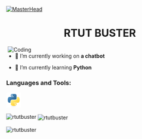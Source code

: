 [![MasterHead](https://dailyillini.com/wp-content/uploads/2017/04/arm-orange-4-01-Recovered.gif)](https://rishavchanda.io)
<h1 align="center">RTUT BUSTER</h1>
<img align="right" alt="Coding" width="500" src="https://i.gifer.com/8J28.gif">



- 🔭 I’m currently working on **a chatbot**

- 🌱 I’m currently learning **Python**

<h3 align="left">Languages and Tools:</h3>
<p align="left"> <a href="https://www.python.org" target="_blank" rel="noreferrer"> <img src="https://raw.githubusercontent.com/devicons/devicon/master/icons/python/python-original.svg" alt="python" width="40" height="40"/> </a> </p>

<p><img align="left" src="https://github-readme-stats.vercel.app/api/top-langs?username=rtutbuster&show_icons=true&locale=en&layout=compact" alt="rtutbuster" /></p>

<p>&nbsp;<img align="center" src="https://github-readme-stats.vercel.app/api?username=rtutbuster&show_icons=true&locale=en" alt="rtutbuster" /></p>

<p><img align="center" src="https://github-readme-streak-stats.herokuapp.com/?user=rtutbuster&" alt="rtutbuster" /></p>


